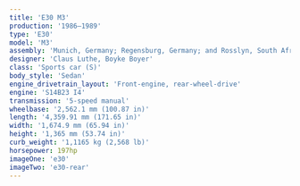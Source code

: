 ```yaml
---
title: 'E30 M3'
production:	'1986–1989'
type: 'E30'
model: 'M3'
assembly: 'Munich, Germany; Regensburg, Germany; and Rosslyn, South Africa'
designer: 'Claus Luthe, Boyke Boyer'
class: 'Sports car (S)'
body_style: 'Sedan'
engine_drivetrain_layout: 'Front-engine, rear-wheel-drive'
engine: 'S14B23 I4'
transmission: '5-speed manual'
wheelbase: '2,562.1 mm (100.87 in)'
length: '4,359.91 mm (171.65 in)'
width: '1,674.9 mm (65.94 in)'
height: '1,365 mm (53.74 in)'
curb_weight: '1,1165 kg (2,568 lb)'
horsepower: 197hp
imageOne: 'e30'
imageTwo: 'e30-rear'
---
```

